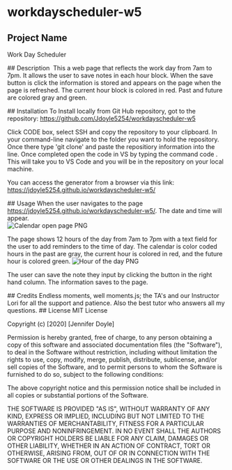# workdayscheduler-w5
## Project Name 
Work Day Scheduler

## Description 
This a web page that reflects the work day from 7am to 7pm.  It allows the user to save notes in each hour block.   When the save button is click the information is stored and appears on the page when the page is refreshed.  The current hour block is colored in red.  Past and future are colored gray and green. 

## Installation
To Install locally from Git Hub repository, got to the repository: https://github.com/Jdoyle5254/workdayscheduler-w5

 Click CODE box, select SSH and copy the repository to your clipboard. In your command-line navigate to the folder you want to hold the repository. Once there type 'git clone' and paste the repositiory information into the line. Once completed open the code in VS by typing the command code . This will take you to VS Code and you will be in the repository on your local machine.  

  You can access the generator from a browser via this link:  https://jdoyle5254.github.io/workdayscheduler-w5/

## Usage
When the user navigates to the page https://jdoyle5254.github.io/workdayscheduler-w5/.   The date and time will appear.  
![Calendar  open page PNG](https://user-images.githubusercontent.com/69594945/97768106-bd930680-1aee-11eb-828c-00526afa59e6.PNG)


The page shows 12 hours of the day from 7am to 7pm with a text field for the user to add reminders to the time of day.  The calendar is color coded hours in the  past are gray, the current hour is colored in red, and the future hour is colored green.
![Hour of the day PNG](https://user-images.githubusercontent.com/69594945/97768107-bd930680-1aee-11eb-969d-5262c783f1b6.PNG)



The user can save the note they input  by clicking the button in the right hand column.  The information saves to the page.  


## Credits
Endless moments, well moments.js; the TA's and our Instructor Lori for all the support and patience.  Also the best tutor who answers all my questions.
## License
MIT License

Copyright (c) [2020] [Jennifer Doyle]

Permission is hereby granted, free of charge, to any person obtaining a copy of this software and associated documentation files (the "Software"), to deal in the Software without restriction, including without limitation the rights to use, copy, modify, merge, publish, distribute, sublicense, and/or sell copies of the Software, and to permit persons to whom the Software is furnished to do so, subject to the following conditions:

The above copyright notice and this permission notice shall be included in all copies or substantial portions of the Software.

THE SOFTWARE IS PROVIDED "AS IS", WITHOUT WARRANTY OF ANY KIND, EXPRESS OR IMPLIED, INCLUDING BUT NOT LIMITED TO THE WARRANTIES OF MERCHANTABILITY, FITNESS FOR A PARTICULAR PURPOSE AND NONINFRINGEMENT. IN NO EVENT SHALL THE AUTHORS OR COPYRIGHT HOLDERS BE LIABLE FOR ANY CLAIM, DAMAGES OR OTHER LIABILITY, WHETHER IN AN ACTION OF CONTRACT, TORT OR OTHERWISE, ARISING FROM, OUT OF OR IN CONNECTION WITH THE SOFTWARE OR THE USE OR OTHER DEALINGS IN THE SOFTWARE.
